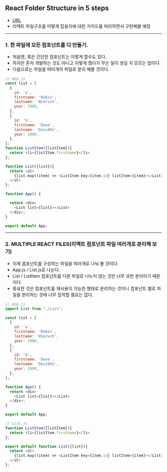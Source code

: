 ## React Folder Structure in 5 steps

- [URL](https://www.robinwieruch.de/react-folder-structure/)
- 리액트 파일구조를 어떻게 잡을지에 대한 가이드를 따라하면서 구현해볼 예정
<hr/>

### 1. 한 파일에 모든 컴포넌트를 다 만들기.

- 처음엔, 혹은 간단한 컴포넌트는 이렇게 할수도 있다.
- 하지만 혼자 개발하는 것도 아니고 이렇게 했다가 무슨 일이 생길 지 모르는 법이다.
- 다음으로는 파일을 여러개의 파일로 분리 해볼 것이다.

```javascript
// App.js
const list = [
  {
    id: 'a',
    firstname: 'Robin',
    lastname: 'Wieruch',
    year: 1988,
  },
  {
    id: 'b',
    firstname: 'Dave',
    lastname: 'Davidds',
    year: 1990,
  },
];
function ListItem({listItem}){
  return <li>{listItem.firstname}</li>
};

function List({list}){
  return <ul>
    {list.map((item) => <ListItem key={item.id} listItem={item}></ListItem>)}
  </ul>
};

function App() {

  return <div>
    <List list={list}></List>
  </div>;
}

export default App;

```
<hr/>

### 2. MULTIPLE REACT FILES(리액트 컴포넌트 파일 여러개로 분리해 보기)

- 이제 콤포넌트를 구성하는 파일을 여러개로 나눠 볼 것이다.
- App.js / List.js로 나눈다.
- List / ListItem 컴포넌트를 다른 파일로 나누지 않는 것은 너무 과한 분리이기 때문이다.
- 중요한 것은 컴포넌트를 재사용이 가능한 형태로 분리하는 것이니 컴포넌트 별로 파일을 분리하는 것에 너무 집착할 필요는 없다.

```javascript
// App.js
import List from "./List";

const list = [
  {
    id: 'a',
    firstname: 'Robin',
    lastname: 'Wieruch',
    year: 1988,
  },
  {
    id: 'b',
    firstname: 'Dave',
    lastname: 'Davidds',
    year: 1990,
  },
];

function App() {
  return <div>
    <List list={list}></List>
  </div>;
}

export default App;
```

```javascript
// List.js
function ListItem({listItem}){
  return <li>{listItem.firstname}</li>
};

export default function List({list}){
  return <ul>
    {list.map((item) => <ListItem key={item.id} listItem={item}></ListItem>)}
  </ul>
};
```